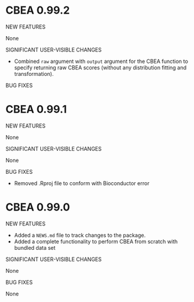 # CBEA 0.99.2  
NEW FEATURES  

None 

SIGNIFICANT USER-VISIBLE CHANGES  

- Combined `raw` argument with `output` argument for the CBEA function to specify
returning raw CBEA scores (without any distribution fitting and transformation).  

BUG FIXES  



# CBEA 0.99.1  
NEW FEATURES     

None  

SIGNIFICANT USER-VISIBLE CHANGES    

None  

BUG FIXES    

* Removed .Rproj file to conform with Bioconductor error    

# CBEA 0.99.0

NEW FEATURES

* Added a `NEWS.md` file to track changes to the package.  
* Added a complete functionality to perform CBEA from scratch with bundled data set  

SIGNIFICANT USER-VISIBLE CHANGES

None

BUG FIXES

None 
